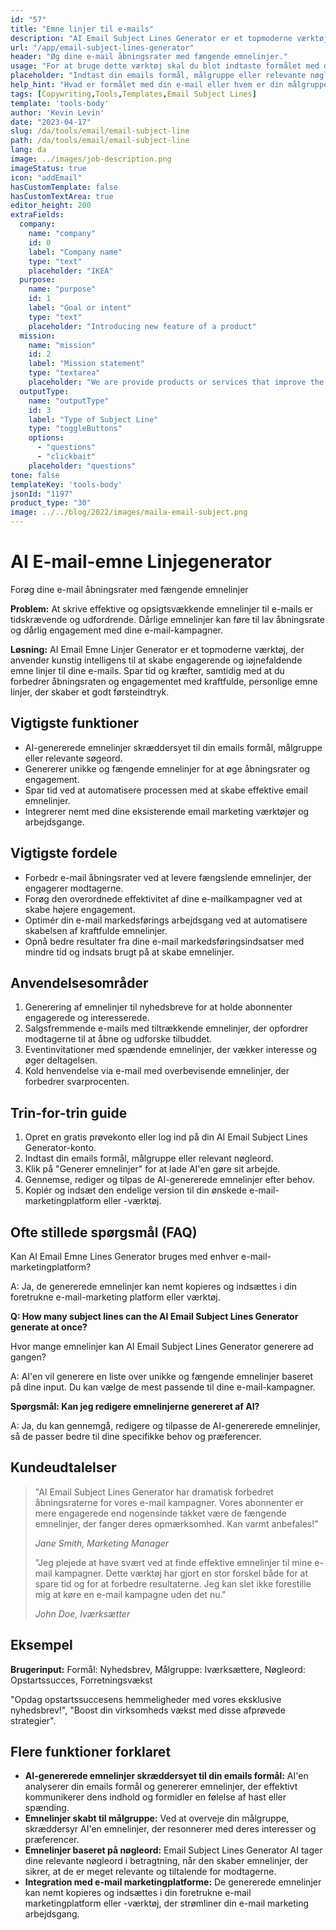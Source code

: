 ```yaml
---
id: "57"
title: "Emne linjer til e-mails"
description: "AI Email Subject Lines Generator er et topmoderne værktøj, der bruger kunstig intelligens til at skabe fængende og opmærksomhedsvækkende emnelinjer til dine e-mails. Spar tid og kræfter samtidig med at øge åbningsrater og engagement med kraftfulde, personlige emnelinjer, der giver et godt første indtryk."
url: "/app/email-subject-lines-generator"
header: "Øg dine e-mail åbningsrater med fængende emnelinjer."
usage: "For at bruge dette værktøj skal du blot indtaste formålet med din e-mail, din målgruppe eller eventuelle relevante nøgleord. AI E-mail Emne Linjer Generatoren vil derefter skræddersy unikke og iøjnefaldende emnelinjer til dine behov."
placeholder: "Indtast din emails formål, målgruppe eller relevante nøgleord, f.eks .:\n\n- Formål: Nyhedsbrev, Salgsfremmende, Invitation til arrangement\n- Målgruppe: Iværksættere, Modeentusiaster, Fitness-entusiaster\n- Nøgleord: Gratis levering, Eksklusiv rabat, Begrænset tids tilbud"
help_hint: "Hvad er formålet med din e-mail eller hvem er din målgruppe? Indtast eventuelle betydningsfulde nøgleord eller sætninger, og vores AI vil generere kraftfulde emnelinjer til din e-mail for at øge dine åbningsrater."
tags: [Copywriting,Tools,Templates,Email Subject Lines]
template: 'tools-body'
author: 'Kevin Levin'
date: "2023-04-17"
slug: /da/tools/email/email-subject-line
path: /da/tools/email/email-subject-line
lang: da
image: ../images/job-description.png
imageStatus: true
icon: "addEmail"
hasCustomTemplate: false
hasCustomTextArea: true
editor_height: 200
extraFields:
  company:
    name: "company"
    id: 0
    label: "Company name"
    type: "text"
    placeholder: "IKEA"
  purpose:
    name: "purpose"
    id: 1
    label: "Goal or intent"
    type: "text"
    placeholder: "Introducing new feature of a product"
  mission:
    name: "mission"
    id: 2
    label: "Mission statement"
    type: "textarea"
    placeholder: "We are provide products or services that improve the quality of life for our customers and employees while making a positive impact on our communities and the environment."
  outputType:
    name: "outputType"
    id: 3
    label: "Type of Subject Line"
    type: "toggleButtons"
    options:
      - "questions"
      - "clickbait"
    placeholder: "questions"
tone: false
templateKey: 'tools-body'
jsonId: "1197"
product_type: "30"
image: ../../blog/2022/images/maila-email-subject.png
---
```

# AI E-mail-emne Linjegenerator

Forøg dine e-mail åbningsrater med fængende emnelinjer

**Problem:** At skrive effektive og opsigtsvækkende emnelinjer til e-mails er tidskrævende og udfordrende. Dårlige emnelinjer kan føre til lav åbningsrate og dårlig engagement med dine e-mail-kampagner.

**Løsning:** AI Email Emne Linjer Generator er et topmoderne værktøj, der anvender kunstig intelligens til at skabe engagerende og iøjnefaldende emne linjer til dine e-mails. Spar tid og kræfter, samtidig med at du forbedrer åbningsraten og engagementet med kraftfulde, personlige emne linjer, der skaber et godt førsteindtryk.

## Vigtigste funktioner

- AI-genererede emnelinjer skræddersyet til din emails formål, målgruppe eller relevante søgeord.
- Genererer unikke og fængende emnelinjer for at øge åbningsrater og engagement.
- Spar tid ved at automatisere processen med at skabe effektive email emnelinjer.
- Integrerer nemt med dine eksisterende email marketing værktøjer og arbejdsgange.

## Vigtigste fordele

- Forbedr e-mail åbningsrater ved at levere fængslende emnelinjer, der engagerer modtagerne.
- Forøg den overordnede effektivitet af dine e-mailkampagner ved at skabe højere engagement.
- Optimér din e-mail markedsførings arbejdsgang ved at automatisere skabelsen af ​​kraftfulde emnelinjer.
- Opnå bedre resultater fra dine e-mail markedsføringsindsatser med mindre tid og indsats brugt på at skabe emnelinjer.

## Anvendelsesområder

1. Generering af emnelinjer til nyhedsbreve for at holde abonnenter engagerede og interesserede.
2. Salgsfremmende e-mails med tiltrækkende emnelinjer, der opfordrer modtagerne til at åbne og udforske tilbuddet.
3. Eventinvitationer med spændende emnelinjer, der vækker interesse og øger deltagelsen.
4. Kold henvendelse via e-mail med overbevisende emnelinjer, der forbedrer svarprocenten.

## Trin-for-trin guide

1. Opret en gratis prøvekonto eller log ind på din AI Email Subject Lines Generator-konto.
2. Indtast din emails formål, målgruppe eller relevant nøgleord.
3. Klik på "Generer emnelinjer" for at lade AI'en gøre sit arbejde.
4. Gennemse, rediger og tilpas de AI-genererede emnelinjer efter behov.
5. Kopiér og indsæt den endelige version til din ønskede e-mail-marketingplatform eller -værktøj.

## Ofte stillede spørgsmål (FAQ)

Kan AI Email Emne Lines Generator bruges med enhver e-mail-marketingplatform?

A: Ja, de genererede emnelinjer kan nemt kopieres og indsættes i din foretrukne e-mail-marketing platform eller værktøj.

**Q: How many subject lines can the AI Email Subject Lines Generator generate at once?**

Hvor mange emnelinjer kan AI Email Subject Lines Generator generere ad gangen?

A: AI'en vil generere en liste over unikke og fængende emnelinjer baseret på dine input. Du kan vælge de mest passende til dine e-mail-kampagner.

**Spørgsmål: Kan jeg redigere emnelinjerne genereret af AI?**

A: Ja, du kan gennemgå, redigere og tilpasse de AI-genererede emnelinjer, så de passer bedre til dine specifikke behov og præferencer.

## Kundeudtalelser

>"AI Email Subject Lines Generator har dramatisk forbedret åbningsraterne for vores e-mail kampagner. Vores abonnenter er mere engagerede end nogensinde takket være de fængende emnelinjer, der fanger deres opmærksomhed. Kan varmt anbefales!"
>
>_Jane Smith, Marketing Manager_
>
>"Jeg plejede at have svært ved at finde effektive emnelinjer til mine e-mail kampagner. Dette værktøj har gjort en stor forskel både for at spare tid og for at forbedre resultaterne. Jeg kan slet ikke forestille mig at køre en e-mail kampagne uden det nu."
>
>_John Doe, Iværksætter_

## Eksempel

**Brugerinput:** Formål: Nyhedsbrev, Målgruppe: Iværksættere, Nøgleord: Opstartssucces, Forretningsvækst

"Opdag opstartssuccesens hemmeligheder med vores eksklusive nyhedsbrev!", "Boost din virksomheds vækst med disse afprøvede strategier".

## Flere funktioner forklaret

- **AI-genererede emnelinjer skræddersyet til din emails formål:** AI'en analyserer din emails formål og genererer emnelinjer, der effektivt kommunikerer dens indhold og formidler en følelse af hast eller spænding.
- **Emnelinjer skabt til målgruppe:** Ved at overveje din målgruppe, skræddersyr AI'en emnelinjer, der resonnerer med deres interesser og præferencer.
- **Emnelinjer baseret på nøgleord:** Email Subject Lines Generator AI tager dine relevante nøgleord i betragtning, når den skaber emnelinjer, der sikrer, at de er meget relevante og tiltalende for modtagerne.
- **Integration med e-mail marketingplatforme:** De genererede emnelinjer kan nemt kopieres og indsættes i din foretrukne e-mail marketingplatform eller -værktøj, der strømliner din e-mail marketing arbejdsgang.
